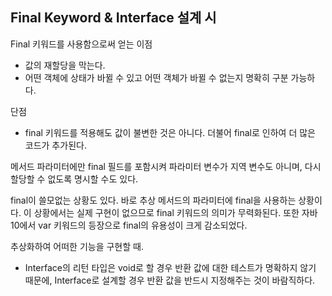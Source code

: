 ## Final Keyword & Interface 설계 시

Final 키워드를 사용함으로써 얻는 이점
- 값의 재할당을 막는다.
- 어떤 객체에 상태가 바뀔 수 있고 어떤 객체가 바뀔 수 없는지 명확히 구분 가능하다.

단점
- final 키워드를 적용해도 값이 불변한 것은 아니다. 더불어 final로 인하여 더 많은 코드가 추가된다.

메서드 파라미터에만 final 필드를 포함시켜 파라미터 변수가 지역 변수도 아니며, 다시 할당할 수 없도록 명시할 수도 있다.

final이 쓸모없는 상황도 있다. 바로 추상 메서드의 파라미터에 final을 사용하는 상황이다. 이 상황에서는 실제 구현이 없으므로
final 키워드의 의미가 무력화된다. 또한 자바 10에서 var 키워드의 등장으로 final의 유용성이 크게 감소되었다.

추상화하여 어떠한 기능을 구현할 때.
- Interface의 리턴 타입은 void로 할 경우 반환 값에 대한 테스트가 명확하지 않기 때문에, Interface로 설계할 경우 반환 값을 반드시 지정해주는 것이 바람직하다.
